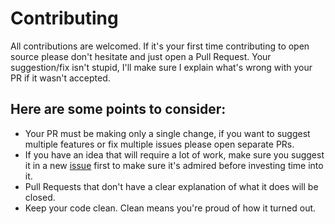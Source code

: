 # Contributing

All contributions are welcomed. 
If it's your first time contributing to open source please don't hesitate and just open a Pull Request. 
Your suggestion/fix isn't stupid, I'll make sure I explain what's wrong with your PR if it wasn't accepted.

## Here are some points to consider:

- Your PR must be making only a single change, 
if you want to suggest multiple features or fix multiple issues please open separate PRs.
- If you have an idea that will require a lot of work, make sure you suggest it in a new [issue](https://github.com/DoedeJaarsmaCommunicatie/DJC_Extending_Elementor/issues) first to make sure it's admired before investing time into it.
- Pull Requests that don't have a clear explanation of what it does will be closed.
- Keep your code clean. Clean means you're proud of how it turned out.
